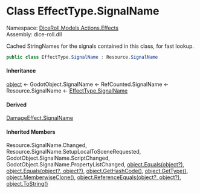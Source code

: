 # <a id="DiceRoll_Models_Actions_Effects_EffectType_SignalName"></a> Class EffectType.SignalName

Namespace: [DiceRoll.Models.Actions.Effects](DiceRoll.Models.Actions.Effects.md)  
Assembly: dice\-roll.dll  

Cached StringNames for the signals contained in this class, for fast lookup.

```csharp
public class EffectType.SignalName : Resource.SignalName
```

#### Inheritance

[object](https://learn.microsoft.com/dotnet/api/system.object) ← 
GodotObject.SignalName ← 
RefCounted.SignalName ← 
Resource.SignalName ← 
[EffectType.SignalName](DiceRoll.Models.Actions.Effects.EffectType.SignalName.md)

#### Derived

[DamageEffect.SignalName](DiceRoll.Models.Actions.Effects.DamageEffect.SignalName.md)

#### Inherited Members

Resource.SignalName.Changed, 
Resource.SignalName.SetupLocalToSceneRequested, 
GodotObject.SignalName.ScriptChanged, 
GodotObject.SignalName.PropertyListChanged, 
[object.Equals\(object?\)](https://learn.microsoft.com/dotnet/api/system.object.equals\#system\-object\-equals\(system\-object\)), 
[object.Equals\(object?, object?\)](https://learn.microsoft.com/dotnet/api/system.object.equals\#system\-object\-equals\(system\-object\-system\-object\)), 
[object.GetHashCode\(\)](https://learn.microsoft.com/dotnet/api/system.object.gethashcode), 
[object.GetType\(\)](https://learn.microsoft.com/dotnet/api/system.object.gettype), 
[object.MemberwiseClone\(\)](https://learn.microsoft.com/dotnet/api/system.object.memberwiseclone), 
[object.ReferenceEquals\(object?, object?\)](https://learn.microsoft.com/dotnet/api/system.object.referenceequals), 
[object.ToString\(\)](https://learn.microsoft.com/dotnet/api/system.object.tostring)

